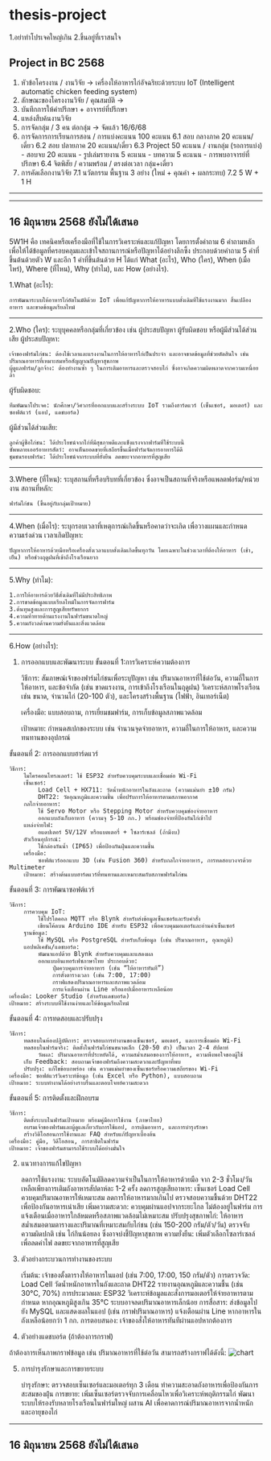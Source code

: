 # thesis-project 

1.อย่าทำโปรเจคใหญ่เกิน 
2.ขึ้นอยู่ที่เราสนใจ

Project in BC 2568
------------------------------------------
1. หัวข้อโครงงาน / งานวิจัย -> เครื่องให้อาหารไก่อัจฉริยะด้วยระบบ IoT (Intelligent automatic chicken feeding system)
2. ลักษณะของโครงงานวิจัย / คุณสมบัติ -> 
3. บันทึกการให้คำปรึกษา + อาจารย์ที่ปรึกษา
4. แหล่งสืบค้นงานวิจัย 
5. การจัดกลุ่ม  / 3 คน ต่อกลุ่ม -> จัดแล้ว 16/6/68
6. การจัดการการเรียนการสอน / การแบ่งคะแนน 100 คะแนน
   6.1 สอบ กลางภาค  20 คะแนน/เดี่ยว
   6.2 สอบ ปลายภาค 20 คะแนน/เดี่ยว
   6.3 Project  50 คะแนน / งานกลุ่ม (รอการแบ่ง)
        - สอบจบ    20 คะแนน
        - รูปเล่มรายงาน 5 คะแนน
        - บทความ 5 คะแนน
        - การพบอาจารย์ที่ปรึกษา 
   6.4 จิตพิสัย / ความพร้อม / ตรงต่อเวลา กลุ่ม+เดี่ยว
7. การคัดเลือกงานวิจัย
   7.1 นวัตกรรม พื้นฐาน 3 อย่าง (ใหม่ + คุณค่า + ผลกระทบ)
   7.2 5 W + 1 H
***
-----------------------------
16 มิถุนายน 2568 ยังไม่ได้เสนอ
-----------------------------
5W1H คือ เทคนิคหรือเครื่องมือที่ใช้ในการวิเคราะห์และแก้ปัญหา โดยการตั้งคำถาม 6 คำถามหลัก เพื่อให้ได้ข้อมูลที่ครอบคลุมและเข้าใจสถานการณ์หรือปัญหาได้อย่างลึกซึ้ง ประกอบด้วยคำถาม 5 คำที่ขึ้นต้นด้วยตัว W และอีก 1 คำที่ขึ้นต้นด้วย H ได้แก่ What (อะไร), Who (ใคร), When (เมื่อไหร่), Where (ที่ไหน), Why (ทำไม), และ How (อย่างไร).


1.What (อะไร): 

    การพัฒนาระบบให้อาหารไก่อัตโนมัติด้วย IoT เพื่อแก้ปัญหาการให้อาหารแบบดั้งเดิมที่ใช้แรงงานมาก สิ้นเปลืองอาหาร และขาดข้อมูลเรียลไทม์
------------------------------------------------------------------------------------------------------------------------------
2.Who (ใคร): ระบุบุคคลหรือกลุ่มที่เกี่ยวข้อง เช่น ผู้ประสบปัญหา ผู้รับผิดชอบ หรือผู้มีส่วนได้ส่วนเสีย
    ผู้ประสบปัญหา:

    เจ้าของฟาร์มไก่ชน: ต้องใช้เวลาและแรงงานในการให้อาหารไก่เป็นประจำ และอาจขาดข้อมูลที่ช่วยตัดสินใจ เช่น ปริมาณอาหารที่เหมาะสมหรือสัญญาณปัญหาสุขภาพ
    ผู้ดูแลฟาร์ม/ลูกจ้าง: ต้องทำงานซ้ำ ๆ ในการเติมอาหารและตรวจสอบไก่ ซึ่งอาจเกิดความผิดพลาดจากความเหนื่อยล้า

ผู้รับผิดชอบ:

    ทีมพัฒนาโปรเจค: นักศึกษา/วิศวกรที่ออกแบบและสร้างระบบ IoT รวมถึงฮาร์ดแวร์ (เซ็นเซอร์, มอเตอร์) และซอฟต์แวร์ (แอป, แดชบอร์ด)

ผู้มีส่วนได้ส่วนเสีย:

    ลูกค้าผู้ซื้อไก่ชน: ได้ประโยชน์จากไก่ที่มีสุขภาพดีและแข็งแรงจากฟาร์มที่ใช้ระบบนี้
    ซัพพลายเออร์อาหารสัตว์: อาจเห็นยอดขายที่เสถียรขึ้นเมื่อฟาร์มจัดการอาหารได้ดี
    ชุมชนรอบฟาร์ม: ได้ประโยชน์จากระบบที่ยั่งยืน ลดขยะจากอาหารที่สูญเสีย
--------------------------------------------------------------------------------------------------------------------------------
3.Where (ที่ไหน): ระบุสถานที่หรือบริบทที่เกี่ยวข้อง ซึ่งอาจเป็นสถานที่จริงหรือแพลตฟอร์ม/หน่วยงาน
    สถานที่หลัก:
    
    ฟาร์มไก่ชน (ขึ้นอยู่กับกลุ่มเป้าหมาย)
--------------------------------------------------------------------------------------------------------------------------------
4.When (เมื่อไร): ระบุกรอบเวลาที่เหตุการณ์เกิดขึ้นหรือคาดว่าจะเกิด เพื่อวางแผนและกำหนดความเร่งด่วน
   เวลาเกิดปัญหา:

    ปัญหาการให้อาหารด้วยมือหรือเครื่องตั้งเวลาแบบดั้งเดิมเกิดขึ้นทุกวัน โดยเฉพาะในช่วงเวลาที่ต้องให้อาหาร (เช้า, เย็น) หรือช่วงฤดูฝนที่เข้าถึงโรงเรือนยาก
--------------------------------------------------------------------------------------------------------------------------------
5.Why (ทำไม): 

    1.การให้อาหารด้วยวิธีดั้งเดิมที่ไม่มีประสิทธิภาพ
    2.การขาดข้อมูลแบบเรียลไทม์ในการจัดการฟาร์ม
    3.ต้นทุนสูงและการสูญเสียทรัพยากร
    4.ความท้าทายด้านแรงงานในฟาร์มขนาดใหญ่
    5.ความกังวลด้านความยั่งยืนและสิ่งแวดล้อม
--------------------------------------------------------------------------------------------------------------------------------
6.How (อย่างไร): 

1. การออกแบบและพัฒนาระบบ
ขั้นตอนที่ 1:การวิเคราะห์ความต้องการ

    วิธีการ:
        สัมภาษณ์เจ้าของฟาร์มไก่ชนเพื่อระบุปัญหา เช่น ปริมาณอาหารที่ใช้ต่อวัน, ความถี่ในการให้อาหาร, และข้อจำกัด (เช่น ขาดแรงงาน, การเข้าถึงโรงเรือนในฤดูฝน)
        วิเคราะห์สภาพโรงเรือน เช่น ขนาด, จำนวนไก่ (20-100 ตัว), และโครงสร้างพื้นฐาน (ไฟฟ้า, อินเทอร์เน็ต)
   
    เครื่องมือ:
        แบบสอบถาม, การเยี่ยมชมฟาร์ม, การเก็บข้อมูลสภาพแวดล้อม
   
    เป้าหมาย:
       กำหนดสเปกของระบบ เช่น จำนวนจุดจ่ายอาหาร, ความถี่ในการให้อาหาร, และความทนทานของอุปกรณ์

ขั้นตอนที่ 2: การออกแบบฮาร์ดแวร์

    วิธีการ:
        ไมโครคอนโทรลเลอร์: ใช้ ESP32 สำหรับควบคุมระบบและเชื่อมต่อ Wi-Fi
        เซ็นเซอร์:
            Load Cell + HX711: วัดน้ำหนักอาหารในถังและถาด (ความแม่นยำ ±10 กรัม)
            DHT22: วัดอุณหภูมิและความชื้น เพื่อปรับการให้อาหารตามสภาพอากาศ
        กลไกจ่ายอาหาร:
            ใช้ Servo Motor หรือ Stepping Motor สำหรับควบคุมช่องจ่ายอาหาร
            ออกแบบถังเก็บอาหาร (ความจุ 5-10 กก.) พร้อมช่องจ่ายที่ป้องกันไก่เข้าไป
        แหล่งจ่ายไฟ: 
            อแดปเตอร์ 5V/12V หรือแบตเตอรี่ + โซลาร์เซลล์ (ถ้ามีงบ)
        ตัวเรือนอุปกรณ์: 
            ใช้กล่องกันน้ำ (IP65) เพื่อป้องกันฝุ่นและความชื้น
        เครื่องมือ: 
            ซอฟต์แวร์ออกแบบ 3D (เช่น Fusion 360) สำหรับกลไกจ่ายอาหาร, การทดสอบวงจรด้วย Multimeter
        เป้าหมาย: สร้างต้นแบบฮาร์ดแวร์ที่ทนทานและเหมาะสมกับสภาพฟาร์มไก่ชน

ขั้นตอนที่ 3: การพัฒนาซอฟต์แวร์

    วิธีการ:
        การควบคุม IoT:
            ใช้โปรโตคอล MQTT หรือ Blynk สำหรับส่งข้อมูลเซ็นเซอร์และรับคำสั่ง
            เขียนโค้ดบน Arduino IDE สำหรับ ESP32 เพื่อควบคุมมอเตอร์และอ่านค่าเซ็นเซอร์
        ฐานข้อมูล:
            ใช้ MySQL หรือ PostgreSQL สำหรับเก็บข้อมูล (เช่น ปริมาณอาหาร, อุณหภูมิ)
        แอปพลิเคชัน/แดชบอร์ด:
            พัฒนาแอปด้วย Blynk สำหรับควบคุมและแสดงผล
            ออกแบบอินเทอร์เฟซภาษาไทย ประกอบด้วย:
                ปุ่มควบคุมการจ่ายอาหาร (เช่น “ให้อาหารทันที”)
                การตั้งตารางเวลา (เช่น 7:00, 17:00)
                กราฟแสดงปริมาณอาหารและสภาพแวดล้อม
                การแจ้งเตือนผ่าน Line หรือแอปเมื่ออาหารเหลือน้อย
    เครื่องมือ: Looker Studio (สำหรับแดชบอร์ด)
    เป้าหมาย: สร้างระบบที่ใช้งานง่ายและให้ข้อมูลเรียลไทม์

ขั้นตอนที่ 4: การทดสอบและปรับปรุง

    วิธีการ:
        ทดสอบในห้องปฏิบัติการ: ตรวจสอบการทำงานของเซ็นเซอร์, มอเตอร์, และการเชื่อมต่อ Wi-Fi
        ทดสอบในฟาร์มจริง: ติดตั้งในฟาร์มไก่ชนขนาดเล็ก (20-50 ตัว) เป็นเวลา 2-4 สัปดาห์
            วัดผล: ปริมาณอาหารที่ประหยัดได้, ความสม่ำเสมอของการให้อาหาร, ความพึงพอใจของผู้ใช้
        เก็บ Feedback: สอบถามเจ้าของฟาร์มถึงความสะดวกและปัญหาที่พบ
        ปรับปรุง: แก้ไขข้อบกพร่อง เช่น ความแม่นยำของเซ็นเซอร์หรือความเสถียรของ Wi-Fi
    เครื่องมือ: ซอฟต์แวร์วิเคราะห์ข้อมูล (เช่น Excel หรือ Python), แบบสอบถาม
    เป้าหมาย: ระบบทำงานได้อย่างราบรื่นและตอบโจทย์ความสะดวก

ขั้นตอนที่ 5: การติดตั้งและฝึกอบรม

    วิธีการ:
        ติดตั้งระบบในฟาร์มเป้าหมาย พร้อมคู่มือการใช้งาน (ภาษาไทย)
        อบรมเจ้าของฟาร์มและผู้ดูแลเกี่ยวกับการใช้แอป, การเติมอาหาร, และการบำรุงรักษา
        สร้างวิดีโอสอนการใช้งานและ FAQ สำหรับแก้ปัญหาเบื้องต้น
    เครื่องมือ: คู่มือ, วิดีโอสอน, การสาธิตในฟาร์ม
    เป้าหมาย: เจ้าของฟาร์มสามารถใช้ระบบได้อย่างมั่นใจ

2. แนวทางการแก้ไขปัญหา

    ลดการใช้แรงงาน:
        ระบบอัตโนมัติลดความจำเป็นในการให้อาหารด้วยมือ จาก 2-3 ชั่วโมง/วัน เหลือเพียงการเติมถังอาหารสัปดาห์ละ 1-2 ครั้ง
    ลดการสูญเสียอาหาร:
        เซ็นเซอร์ Load Cell ควบคุมปริมาณอาหารให้เหมาะสม ลดการให้อาหารมากเกินไป
        ตรวจสอบความชื้นด้วย DHT22 เพื่อป้องกันอาหารเน่าเสีย
    เพิ่มความสะดวก:
        ควบคุมผ่านแอปจากระยะไกล ไม่ต้องอยู่ในฟาร์ม
        การแจ้งเตือนเมื่ออาหารใกล้หมดหรือสภาพแวดล้อมไม่เหมาะสม
    ปรับปรุงสุขภาพไก่:
        ให้อาหารสม่ำเสมอตามตารางและปริมาณที่เหมาะสมกับไก่ชน (เช่น 150-200 กรัม/ตัว/วัน)
        ตรวจจับความผิดปกติ เช่น ไก่กินน้อยลง ซึ่งอาจบ่งชี้ปัญหาสุขภาพ
    ความยั่งยืน:
        เพิ่มตัวเลือกโซลาร์เซลล์เพื่อลดค่าไฟ
        ลดขยะจากอาหารที่สูญเสีย

3. ตัวอย่างกระบวนการทำงานของระบบ

    เริ่มต้น:
        เจ้าของตั้งตารางให้อาหารในแอป (เช่น 7:00, 17:00, 150 กรัม/ตัว)
    การตรวจวัด:
        Load Cell วัดน้ำหนักอาหารในถังและถาด
        DHT22 รายงานอุณหภูมิและความชื้น (เช่น 30°C, 70%)
    การประมวลผล:
        ESP32 วิเคราะห์ข้อมูลและสั่งการมอเตอร์ให้จ่ายอาหารตามกำหนด
        หากอุณหภูมิสูงเกิน 35°C ระบบอาจลดปริมาณอาหารเล็กน้อย
    การสื่อสาร:
        ส่งข้อมูลไปยัง MySQL และแสดงผลในแอป (เช่น กราฟปริมาณอาหาร)
        แจ้งเตือนผ่าน Line หากอาหารในถังเหลือน้อยกว่า 1 กก.
    การตอบสนอง:
        เจ้าของสั่งให้อาหารทันทีผ่านแอปหากต้องการ

4. ตัวอย่างแดชบอร์ด (ถ้าต้องการกราฟ)

ถ้าต้องการเห็นภาพกราฟข้อมูล เช่น 
ปริมาณอาหารที่ใช้ต่อวัน สามารถสร้างกราฟได้ดังนี้:
![chart](https://github.com/user-attachments/assets/538aa568-300d-47dd-a9db-aab176b5db10)

5. การบำรุงรักษาและการขยายระบบ

    บำรุงรักษา:
        ตรวจสอบเซ็นเซอร์และมอเตอร์ทุก 3 เดือน
        ทำความสะอาดถังอาหารเพื่อป้องกันการสะสมของฝุ่น
    การขยาย:
        เพิ่มเซ็นเซอร์ตรวจจับการเคลื่อนไหวเพื่อวิเคราะห์พฤติกรรมไก่
        พัฒนาระบบให้รองรับหลายโรงเรือนในฟาร์มใหญ่
        ผสาน AI เพื่อคาดการณ์ปริมาณอาหารจากน้ำหนักและอายุของไก่

-----------------------------
16 มิถุนายน 2568 ยังไม่ได้เสนอ
-----------------------------
